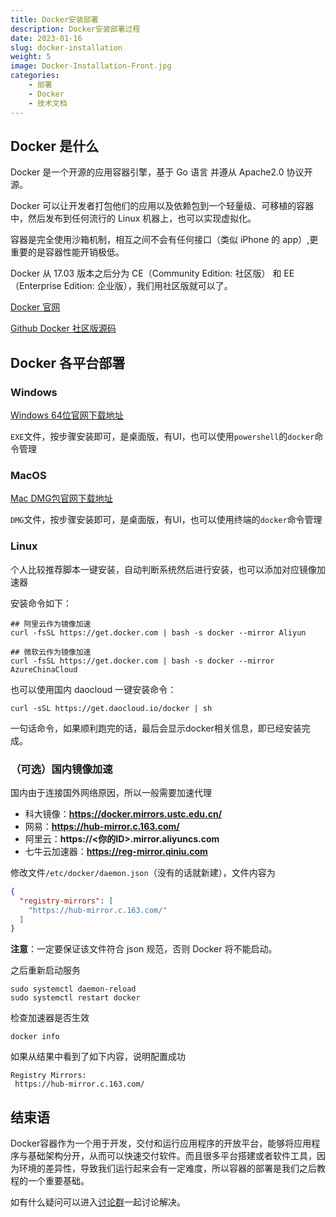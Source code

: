 ```yaml
---
title: Docker安装部署
description: Docker安装部署过程
date: 2023-01-16
slug: docker-installation
weight: 5
image: Docker-Installation-Front.jpg
categories:
    - 部署
    - Docker
    - 技术文档
---
```


## Docker 是什么

Docker 是一个开源的应用容器引擎，基于 Go 语言 并遵从 Apache2.0 协议开源。

Docker 可以让开发者打包他们的应用以及依赖包到一个轻量级、可移植的容器中，然后发布到任何流行的 Linux 机器上，也可以实现虚拟化。

容器是完全使用沙箱机制，相互之间不会有任何接口（类似 iPhone 的 app）,更重要的是容器性能开销极低。

Docker 从 17.03 版本之后分为 CE（Community Edition: 社区版） 和 EE（Enterprise Edition: 企业版），我们用社区版就可以了。

[Docker 官网](https://www.docker.com/)

[Github Docker 社区版源码](https://github.com/docker/docker-ce)

## Docker 各平台部署

### Windows

[Windows 64位官网下载地址](https://desktop.docker.com/win/main/amd64/Docker%20Desktop%20Installer.exe)

`EXE`文件，按步骤安装即可，是桌面版，有UI，也可以使用`powershell`的`docker`命令管理

### MacOS

[Mac DMG包官网下载地址](https://desktop.docker.com/mac/main/amd64/Docker.dmg)

`DMG`文件，按步骤安装即可，是桌面版，有UI，也可以使用终端的`docker`命令管理

### Linux

个人比较推荐脚本一键安装，自动判断系统然后进行安装，也可以添加对应镜像加速器

安装命令如下：

```
## 阿里云作为镜像加速
curl -fsSL https://get.docker.com | bash -s docker --mirror Aliyun

## 微软云作为镜像加速
curl -fsSL https://get.docker.com | bash -s docker --mirror AzureChinaCloud
```

也可以使用国内 daocloud 一键安装命令：

```
curl -sSL https://get.daocloud.io/docker | sh
```

一句话命令，如果顺利跑完的话，最后会显示docker相关信息，即已经安装完成。

### （可选）国内镜像加速

国内由于连接国外网络原因，所以一般需要加速代理

- 科大镜像：**https://docker.mirrors.ustc.edu.cn/**
- 网易：**https://hub-mirror.c.163.com/**
- 阿里云：**https://<你的ID>.mirror.aliyuncs.com**
- 七牛云加速器：**https://reg-mirror.qiniu.com**

修改文件`/etc/docker/daemon.json`（没有的话就新建），文件内容为

```json
{
  "registry-mirrors": [
    "https://hub-mirror.c.163.com/"
  ]
}
```

**注意**：一定要保证该文件符合 json 规范，否则 Docker 将不能启动。

之后重新启动服务

```shell
sudo systemctl daemon-reload
sudo systemctl restart docker
```

检查加速器是否生效

```shell
docker info
```

如果从结果中看到了如下内容，说明配置成功

```shell
Registry Mirrors:
 https://hub-mirror.c.163.com/
```

## 结束语

Docker容器作为一个用于开发，交付和运行应用程序的开放平台，能够将应用程序与基础架构分开，从而可以快速交付软件。而且很多平台搭建或者软件工具，因为环境的差异性，导致我们运行起来会有一定难度，所以容器的部署是我们之后教程的一个重要基础。

如有什么疑问可以进入[讨论群](https://t.me/yysy_blog_chat)一起讨论解决。
